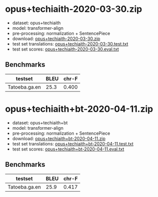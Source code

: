 # opus+techiaith-2020-03-30.zip

* dataset: opus+techiaith
* model: transformer-align
* pre-processing: normalization + SentencePiece
* download: [opus+techiaith-2020-03-30.zip](https://object.pouta.csc.fi/OPUS-MT-models/ga+cy+br+gd+kw+gv-en/opus+techiaith-2020-03-30.zip)
* test set translations: [opus+techiaith-2020-03-30.test.txt](https://object.pouta.csc.fi/OPUS-MT-models/ga+cy+br+gd+kw+gv-en/opus+techiaith-2020-03-30.test.txt)
* test set scores: [opus+techiaith-2020-03-30.eval.txt](https://object.pouta.csc.fi/OPUS-MT-models/ga+cy+br+gd+kw+gv-en/opus+techiaith-2020-03-30.eval.txt)

## Benchmarks

| testset               | BLEU  | chr-F |
|-----------------------|-------|-------|
| Tatoeba.ga.en 	| 25.3 	| 0.400 |

# opus+techiaith+bt-2020-04-11.zip

* dataset: opus+techiaith+bt
* model: transformer-align
* pre-processing: normalization + SentencePiece
* download: [opus+techiaith+bt-2020-04-11.zip](https://object.pouta.csc.fi/OPUS-MT-models/ga+cy+br+gd+kw+gv-en/opus+techiaith+bt-2020-04-11.zip)
* test set translations: [opus+techiaith+bt-2020-04-11.test.txt](https://object.pouta.csc.fi/OPUS-MT-models/ga+cy+br+gd+kw+gv-en/opus+techiaith+bt-2020-04-11.test.txt)
* test set scores: [opus+techiaith+bt-2020-04-11.eval.txt](https://object.pouta.csc.fi/OPUS-MT-models/ga+cy+br+gd+kw+gv-en/opus+techiaith+bt-2020-04-11.eval.txt)

## Benchmarks

| testset               | BLEU  | chr-F |
|-----------------------|-------|-------|
| Tatoeba.ga.en 	| 25.9 	| 0.417 |

